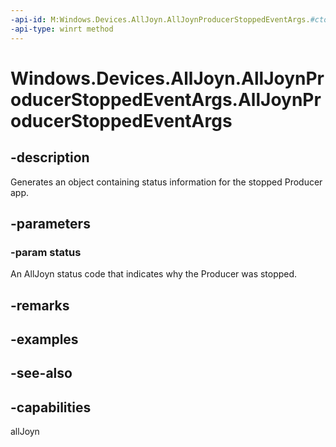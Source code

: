 ```yaml
---
-api-id: M:Windows.Devices.AllJoyn.AllJoynProducerStoppedEventArgs.#ctor(System.Int32)
-api-type: winrt method
---
```


<!-- Method syntax
public AllJoynProducerStoppedEventArgs(System.Int32 status)
-->

# Windows.Devices.AllJoyn.AllJoynProducerStoppedEventArgs.AllJoynProducerStoppedEventArgs

## -description
Generates an object containing status information for the stopped Producer app.

## -parameters
### -param status
An AllJoyn status code that indicates why the Producer was stopped.

## -remarks

## -examples

## -see-also


## -capabilities
allJoyn